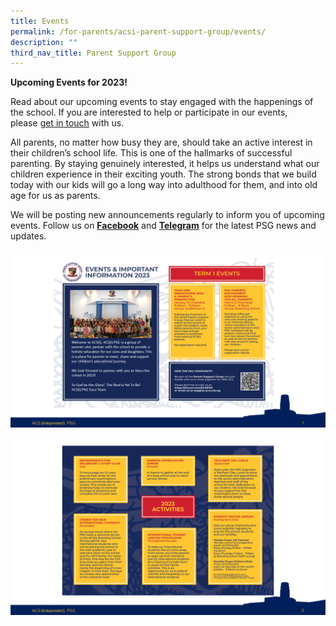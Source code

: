 ```yaml
---
title: Events
permalink: /for-parents/acsi-parent-support-group/events/
description: ""
third_nav_title: Parent Support Group
---
```

**Upcoming Events for 2023!**

Read about our upcoming events to stay engaged with the happenings of the school. If you are interested to help or participate in our events, please [get in touch](https://staging.d270c0tj2w26u.amplifyapp.com/for-parents/acsi-parent-support-group/contact-us/) with us.

All parents, no matter how busy they are, should take an active interest in their children’s school life. This is one of the hallmarks of successful parenting. By staying genuinely interested, it helps us understand what our children experience in their exciting youth. The strong bonds that we build today with our kids will go a long way into adulthood for them, and into old age for us as parents.

We will be posting new announcements regularly to inform you of upcoming events. Follow us on [**Facebook**](https://www.facebook.com/ACSIPSG/) and [**Telegram**](https://t.me/ACSIPSG) for the latest PSG news and updates.

![](/images/Slide1.png)

![](/images/Slide2.png)